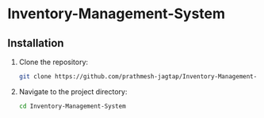 # Inventory-Management-System

## Installation

1. Clone the repository:

   ```bash
   git clone https://github.com/prathmesh-jagtap/Inventory-Management-System.git
   ```

2. Navigate to the project directory:

   ```bash
   cd Inventory-Management-System
   ```
